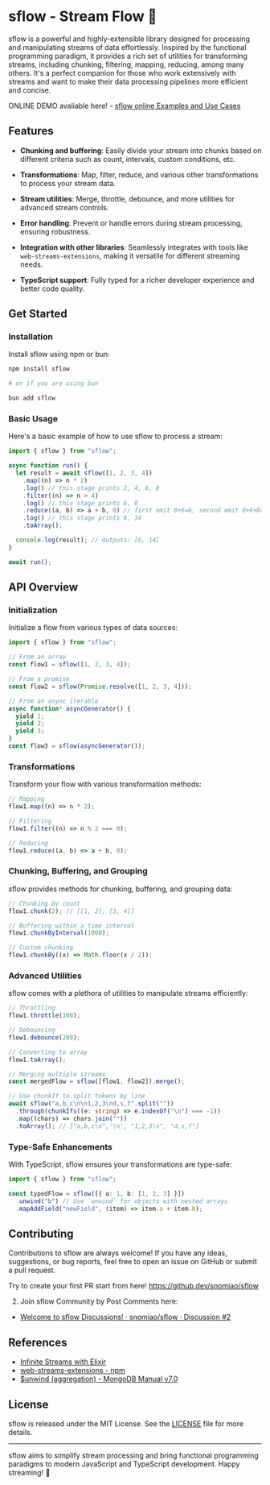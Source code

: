 # sflow - Stream Flow 🚀

sflow is a powerful and highly-extensible library designed for processing and manipulating streams of data effortlessly. Inspired by the functional programming paradigm, it provides a rich set of utilities for transforming streams, including chunking, filtering, mapping, reducing, among many others. It's a perfect companion for those who work extensively with streams and want to make their data processing pipelines more efficient and concise.

ONLINE DEMO avaliable here! - [sflow online Examples and Use Cases]( https://sflow-examples.vercel.app/ )

## Features

- **Chunking and buffering**: Easily divide your stream into chunks based on different criteria such as count, intervals, custom conditions, etc.

- **Transformations**: Map, filter, reduce, and various other transformations to process your stream data.

- **Stream utilities**: Merge, throttle, debounce, and more utilities for advanced stream controls.

- **Error handling**: Prevent or handle errors during stream processing, ensuring robustness.

- **Integration with other libraries**: Seamlessly integrates with tools like `web-streams-extensions`, making it versatile for different streaming needs.

- **TypeScript support**: Fully typed for a richer developer experience and better code quality.

## Get Started

### Installation

Install sflow using npm or bun:

```sh
npm install sflow

# or if you are using bun

bun add sflow
```

### Basic Usage

Here's a basic example of how to use sflow to process a stream:

```typescript
import { sflow } from "sflow";

async function run() {
  let result = await sflow([1, 2, 3, 4])
    .map((n) => n * 2)
    .log() // this stage prints 2, 4, 6, 8
    .filter((n) => n > 4)
    .log() // this stage prints 6, 8
    .reduce((a, b) => a + b, 0) // first emit 0+6=6, second emit 0+6+8=14
    .log() // this stage prints 6, 14
    .toArray();

  console.log(result); // Outputs: [6, 14]
}

await run();
```

## API Overview

### Initialization

Initialize a flow from various types of data sources:

```typescript
import { sflow } from "sflow";

// From an array
const flow1 = sflow([1, 2, 3, 4]);

// From a promise
const flow2 = sflow(Promise.resolve([1, 2, 3, 4]));

// From an async iterable
async function* asyncGenerator() {
  yield 1;
  yield 2;
  yield 3;
}
const flow3 = sflow(asyncGenerator());
```

### Transformations

Transform your flow with various transformation methods:

```typescript
// Mapping
flow1.map((n) => n * 2);

// Filtering
flow1.filter((n) => n % 2 === 0);

// Reducing
flow1.reduce((a, b) => a + b, 0);
```

### Chunking, Buffering, and Grouping

sflow provides methods for chunking, buffering, and grouping data:

```typescript
// Chunking by count
flow1.chunk(2); // [[1, 2], [3, 4]]

// Buffering within a time interval
flow1.chunkByInterval(1000);

// Custom chunking
flow1.chunkBy((x) => Math.floor(x / 2));
```

### Advanced Utilities

sflow comes with a plethora of utilities to manipulate streams efficiently:

```typescript
// Throttling
flow1.throttle(100);

// Debouncing
flow1.debounce(200);

// Converting to array
flow1.toArray();

// Merging multiple streams
const mergedFlow = sflow([flow1, flow2]).merge();

// Use chunkIf to split tokens by line
await sflow("a,b,c\n\n1,2,3\nd,s,f".split(""))
  .through(chunkIfs((e: string) => e.indexOf("\n") === -1))
  .map((chars) => chars.join(""))
  .toArray(); // ["a,b,c\n",'\n', "1,2,3\n", "d,s,f"]
```

### Type-Safe Enhancements

With TypeScript, sflow ensures your transformations are type-safe:

```typescript
import { sflow } from "sflow";

const typedFlow = sflow([{ a: 1, b: [1, 2, 3] }])
  .unwind("b") // Use `unwind` for objects with nested arrays
  .mapAddField("newField", (item) => item.a + item.b);
```

## Contributing

Contributions to sflow are always welcome! If you have any ideas, suggestions, or bug reports, feel free to open an issue on GitHub or submit a pull request.

Try to create your first PR start from here! https://github.dev/snomiao/sflow

2. Join sflow Community by Post Comments here:

- [Welcome to sflow Discussions! · snomiao/sflow · Discussion #2]( https://github.com/snomiao/sflow/discussions/2 )


## References

- [Infinite Streams with Elixir](https://gist.github.com/mgwidmann/5e0cb590f12e2ca239564d07d7c2a572)
- [web-streams-extensions - npm]( https://www.npmjs.com/package/web-streams-extensions )
- [$unwind (aggregation) - MongoDB Manual v7.0]( https://www.mongodb.com/docs/manual/reference/operator/aggregation/unwind/ )

## License

sflow is released under the MIT License. See the [LICENSE](./LICENSE) file for more details.

---

sflow aims to simplify stream processing and bring functional programming paradigms to modern JavaScript and TypeScript development. Happy streaming! 🚀
